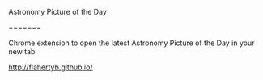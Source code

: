 Astronomy Picture of the Day

=======

Chrome extension to open the latest Astronomy Picture of the Day in your new tab

http://flahertyb.github.io/
